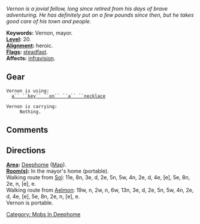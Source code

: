 *Vernon is a jovial fellow, long since retired from his days of brave
adventuring. He has definitely put on a few pounds since then, but he
takes good care of his town and people.*

**Keywords:** Vernon, mayor.  
**[Level](Level "wikilink"):** 20.  
**[Alignment](Alignment "wikilink"):** heroic.  
**[Flags](:Category:_Mob_Types "wikilink"):**
[steadfast](Sentinel_Mobs "wikilink").  
**Affects:** [infravision](Infravision "wikilink").  

## Gear

`Vernon is using:`  
<worn around neck>`  `[`a`` ``key`` ``on`` ``a`` ``necklace`](Key_On_A_Necklace "wikilink")

`Vernon is carrying:`  
`     Nothing.`

## Comments

## Directions

**[Area](:Category:_Areas "wikilink"):**
[Deephome](:Category:_Deephome "wikilink")
([Map](Deephome_Map "wikilink")).  
**[Room(s)](:Category:_Rooms "wikilink"):** In the mayor's home
(portable).  
Walking route from [Sol](Sol "wikilink"): 11e, 8n, 3e, d, 2e, 5n, 5w,
4n, 2e, d, 4e, \[e\], 5e, 8n, 2e, n, \[e\], e.  
Walking route from [Aelmon](Aelmon "wikilink"): 19w, n, 2w, n, 6w, 13n,
3e, d, 2e, 5n, 5w, 4n, 2e, d, 4e, \[e\], 5e, 8n, 2e, n, \[e\], e.  
Vernon is portable.  

[Category: Mobs In Deephome](Category:_Mobs_In_Deephome "wikilink")
